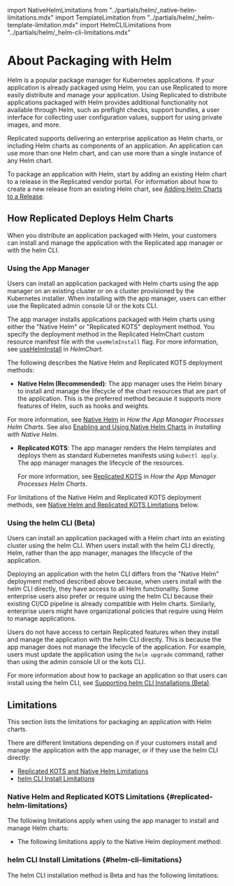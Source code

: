 import NativeHelmLimitations from "../partials/helm/_native-helm-limitations.mdx"
import TemplateLimitation from "../partials/helm/_helm-template-limitation.mdx"
import HelmCLILimitations from "../partials/helm/_helm-cli-limitations.mdx"

# About Packaging with Helm

Helm is a popular package manager for Kubernetes applications. If your application is already packaged using Helm, you can use Replicated to more easily distribute and manage your application. Using Replicated to distribute applications packaged with Helm provides additional functionality not available through Helm, such as preflight checks, support bundles, a user interface for collecting user configuration values, support for using private images, and more.

Replicated supports delivering an enterprise application as Helm charts, or including Helm charts as components of an application. An application can use more than one Helm chart, and can use more than a single instance of any Helm chart.

To package an application with Helm, start by adding an existing Helm chart to a release in the Replicated vendor portal. For information about how to create a new release from an existing Helm chart, see [Adding Helm Charts to a Release](helm-release).

## How Replicated Deploys Helm Charts

When you distribute an application packaged with Helm, your customers can install and manage the application with the Replicated app manager or with the helm CLI.

### Using the App Manager

Users can install an application packaged with Helm charts using the app manager on an existing cluster or on a cluster provisioned by the Kubernetes installer. When installing with the app manager, users can either use the Replicated admin console UI or the kots CLI.

The app manager installs applications packaged with Helm charts using either the "Native Helm" or "Replicated KOTS" deployment method. You specify the deployment method in the Replicated HelmChart custom resource manifest file with the `useHelmInstall` flag. For more information, see [useHelmInstall](/reference/custom-resource-helmchart#usehelminstall) in _HelmChart_.

The following describes the Native Helm and Replicated KOTS deployment methods:

* **Native Helm (Recommended)**: The app manager uses the Helm binary to install and manage the lifecycle of the chart resources that are part of the application. This is the preferred method because it supports more features of Helm, such as hooks and weights.

For more information, see [Native Helm](helm-processing#native-helm) in _How the App Manager Processes Helm Charts_. See also [Enabling and Using Native Helm Charts](helm-installing-native-helm#enabling-and-using-native-helm-charts) in _Installing with Native Helm_.

* **Replicated KOTS**: The app manager renders the Helm templates and deploys them as standard Kubernetes manifests using `kubectl apply`. The app manager manages the lifecycle of the resources.

   For more information, see [Replicated KOTS](helm-processing#replicated-kots) in _How the App Manager Processes Helm Charts_.

For limitations of the Native Helm and Replicated KOTS deployment methods, see [Native Helm and Replicated KOTS Limitations](#replicated-helm-limitations) below.  
### Using the helm CLI (Beta)

Users can install an application packaged with a Helm chart into an existing cluster using the helm CLI. When users install with the helm CLI directly, Helm, rather than the app manager, manages the lifecycle of the application.

Deploying an application with the helm CLI differs from the "Native Helm" deployment method described above because, when users install with the helm CLI directly, they have access to all Helm functionality. Some enterprise users also prefer or require using the helm CLI because their existing CI/CD pipeline is already compatible with Helm charts. Similarly, enterprise users might have organizational policies that require using Helm to manage applications.

Users do not have access to certain Replicated features when they install and manage the application with the helm CLI directly. This is because the app manager does not manage the lifecycle of the application. For example, users must update the application using the `helm upgrade` command, rather than using the admin console UI or the kots CLI.

For more information about how to package an application so that users can install using the helm CLI, see [Supporting helm CLI Installations (Beta)](helm-install).

## Limitations

This section lists the limitations for packaging an application with Helm charts.

There are different limitations depending on if your customers install and manage the application with the app manager, or if they use the helm CLI directly:

* [Replicated KOTS and Native Helm Limitations](#replicated-helm-limitations)
* [helm CLI Install Limitations](#helm-cli-limitations)

### Native Helm and Replicated KOTS Limitations {#replicated-helm-limitations}

The following limitations apply when using the app manager to install and manage Helm charts:

<TemplateLimitation/>

* The following limitations apply to the Native Helm deployment method:

  <NativeHelmLimitations/>

### helm CLI Install Limitations {#helm-cli-limitations}

The helm CLI installation method is Beta and has the following limitations:

<HelmCLILimitations/>